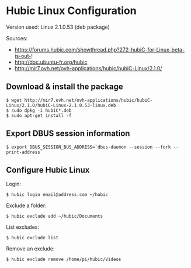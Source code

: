# Hubic Linux Configuration

Version used: Linux 2.1.0.53 (deb package)

Sources:

* https://forums.hubic.com/showthread.php?272-hubiC-for-Linux-beta-is-out-!
* http://doc.ubuntu-fr.org/hubic
* http://mir7.ovh.net/ovh-applications/hubic/hubiC-Linux/2.1.0/


## Download & install the package

    $ wget http://mir7.ovh.net/ovh-applications/hubic/hubiC-Linux/2.1.0/hubiC-Linux-2.1.0.53-linux.deb
    $ sudo dpkg -i hubiC*.deb
    $ sudo apt-get install -f

## Export DBUS session information

    $ export DBUS_SESSION_BUS_ADDRESS=`dbus-daemon --session --fork --print-address`

## Configure Hubic Linux

Login:

    $ hubic login email@address.com ~/hubic

Exclude a folder:

    $ hubic exclude add ~/hubic/Documents

List excludes:

    $ hubic exclude list

Remove an exclude:

    $ hubic exclude remove /home/pi/hubic/Videos
